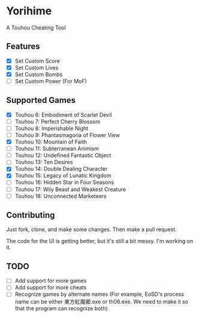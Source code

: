 # Yorihime

A Touhou Cheating Tool

## Features

- [x] Set Custom Score
- [x] Set Custom Lives
- [x] Set Custom Bombs
- [ ] Set Custom Power (For MoF)

## Supported Games

- [x] Touhou 6: Embodiment of Scarlet Devil
- [ ] Touhou 7: Perfect Cherry Blossom
- [ ] Touhou 8: Imperishable Night
- [ ] Touhou 9: Phantasmagoria of Flower View
- [x] Touhou 10: Mountain of Faith
- [ ] Touhou 11: Subterranean Animism
- [ ] Touhou 12: Undefined Fantastic Object
- [ ] Touhou 13: Ten Desires
- [x] Touhou 14: Double Dealing Character
- [x] Touhou 15: Legacy of Lunatic Kingdom
- [ ] Touhou 16: Hidden Star in Four Seasons
- [ ] Touhou 17: Wily Beast and Weakest Creature
- [ ] Touhou 18: Unconnected Marketeers

## Contributing

Just fork, clone, and make some changes. Then make a pull request.

The code for the UI is getting better, but it's still a bit messy. I'm working on it.


## TODO

- [ ] Add support for more games
- [ ] Add support for more cheats
- [ ] Recognize games by alternate names (For example, EoSD's process name can be either 東方紅魔郷.exe or th06.exe. We need to make it so that the program can recognize both)